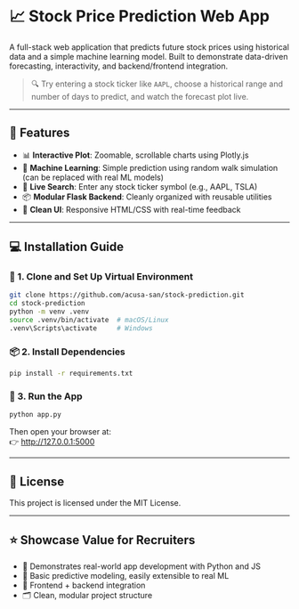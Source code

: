 # 📈 Stock Price Prediction Web App

A full-stack web application that predicts future stock prices using historical data and a simple machine learning model. Built to demonstrate data-driven forecasting, interactivity, and backend/frontend integration.

> 🔍 Try entering a stock ticker like `AAPL`, choose a historical range and number of days to predict, and watch the forecast plot live.

---

## 🚀 Features

- 📊 **Interactive Plot**: Zoomable, scrollable charts using Plotly.js  
- 🧠 **Machine Learning**: Simple prediction using random walk simulation (can be replaced with real ML models)  
- 🔎 **Live Search**: Enter any stock ticker symbol (e.g., AAPL, TSLA)  
- 📦 **Modular Flask Backend**: Cleanly organized with reusable utilities  
- 🎨 **Clean UI**: Responsive HTML/CSS with real-time feedback  

---

## 💻 Installation Guide

### 🐍 1. Clone and Set Up Virtual Environment

```bash
git clone https://github.com/acusa-san/stock-prediction.git
cd stock-prediction
python -m venv .venv
source .venv/bin/activate  # macOS/Linux
.venv\Scripts\activate     # Windows
```

### 📦 2. Install Dependencies

```bash
pip install -r requirements.txt
```

### 🚀 3. Run the App

```bash
python app.py
```

Then open your browser at:  
👉 http://127.0.0.1:5000

---

## 📜 License

This project is licensed under the MIT License.

---


## ⭐️ Showcase Value for Recruiters

- 🔧 Demonstrates real-world app development with Python and JS  
- 🧠 Basic predictive modeling, easily extensible to real ML  
- 🎨 Frontend + backend integration  
- 🗂 Clean, modular project structure
